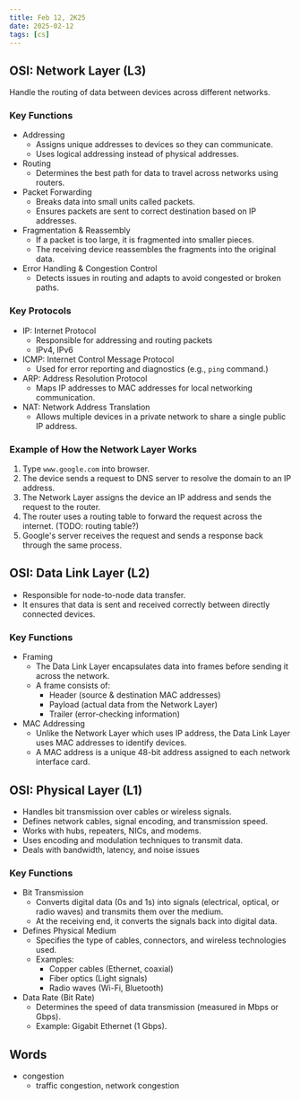 ```yaml
---
title: Feb 12, 2K25
date: 2025-02-12
tags: [cs]
---
```


## OSI: Network Layer (L3)

Handle the routing of data between devices across different networks.

### Key Functions

- Addressing
  - Assigns unique addresses to devices so they can communicate.
  - Uses logical addressing instead of physical addresses.
- Routing
  - Determines the best path for data to travel across networks using routers.
- Packet Forwarding
  - Breaks data into small units called packets.
  - Ensures packets are sent to correct destination based on IP addresses.
- Fragmentation & Reassembly
  - If a packet is too large, it is fragmented into smaller pieces.
  - The receiving device reassembles the fragments into the original data.
- Error Handling & Congestion Control
  - Detects issues in routing and adapts to avoid congested or broken paths.

### Key Protocols

- IP: Internet Protocol
  - Responsible for addressing and routing packets
  - IPv4, IPv6
- ICMP: Internet Control Message Protocol
  - Used for error reporting and diagnostics (e.g., ``ping`` command.)
- ARP: Address Resolution Protocol
  - Maps IP addresses to MAC addresses for local networking communication.
- NAT: Network Address Translation
  - Allows multiple devices in a private network to share a single public IP address.

### Example of How the Network Layer Works

1. Type ``www.google.com`` into browser.
2. The device sends a request to DNS server to resolve the domain to an IP address.
3. The Network Layer assigns the device an IP address and sends the request to the router.
4. The router uses a routing table to forward the request across the internet. (TODO: routing table?)
5. Google's server receives the request and sends a response back through the same process.

## OSI: Data Link Layer (L2)

- Responsible for node-to-node data transfer.
- It ensures that data is sent and received correctly between directly connected devices.

### Key Functions

- Framing
  - The Data Link Layer encapsulates data into frames before sending it across the network.
  - A frame consists of:
    - Header (source & destination MAC addresses)
    - Payload (actual data from the Network Layer)
    - Trailer (error-checking information)
- MAC Addressing
  - Unlike the Network Layer which uses IP address, the Data Link Layer uses MAC addresses to identify devices.
  - A MAC address is a unique 48-bit address assigned to each network interface card.

## OSI: Physical Layer (L1)

- Handles bit transmission over cables or wireless signals.
- Defines network cables, signal encoding, and transmission speed.
- Works with hubs, repeaters, NICs, and modems.
- Uses encoding and modulation techniques to transmit data.
- Deals with bandwidth, latency, and noise issues

### Key Functions

- Bit Transmission
  - Converts digital data (0s and 1s) into signals (electrical, optical, or radio waves) and transmits them over the medium.
  - At the receiving end, it converts the signals back into digital data.
- Defines Physical Medium
  - Specifies the type of cables, connectors, and wireless technologies used.
  - Examples:
    - Copper cables (Ethernet, coaxial)
    - Fiber optics (Light signals)
    - Radio waves (Wi-Fi, Bluetooth)
- Data Rate (Bit Rate)
  - Determines the speed of data transmission (measured in Mbps or Gbps).
  - Example: Gigabit Ethernet (1 Gbps).

## Words

- congestion
  - traffic congestion, network congestion